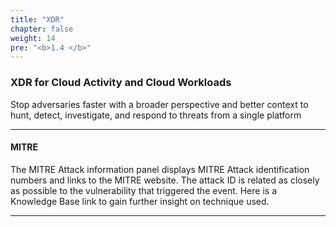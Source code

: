 ```yaml
---
title: "XDR"
chapter: false
weight: 14
pre: "<b>1.4 </b>"
---
```


### XDR for Cloud Activity and Cloud Workloads

Stop adversaries faster with a broader perspective and better context to hunt, detect, investigate, and respond to threats from a single platform


---

#### MITRE

The MITRE Attack information panel displays MITRE Attack identification numbers and links to the MITRE website. The attack ID is related as closely as possible to the vulnerability that triggered the event. Here is a Knowledge Base link to gain further insight on technique used.



---

